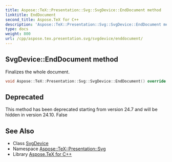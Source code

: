 ```yaml
---
title: Aspose::TeX::Presentation::Svg::SvgDevice::EndDocument method
linktitle: EndDocument
second_title: Aspose.TeX for C++
description: 'Aspose::TeX::Presentation::Svg::SvgDevice::EndDocument method. Finalizes the whole document in C++.'
type: docs
weight: 800
url: /cpp/aspose.tex.presentation.svg/svgdevice/enddocument/
---
```

## SvgDevice::EndDocument method


Finalizes the whole document.

```cpp
void Aspose::TeX::Presentation::Svg::SvgDevice::EndDocument() override
```


## Deprecated
This method has been deprecated starting from version 24.7 and will be hidden in version 24.10. False 

## See Also

* Class [SvgDevice](../)
* Namespace [Aspose::TeX::Presentation::Svg](../../)
* Library [Aspose.TeX for C++](../../../)

